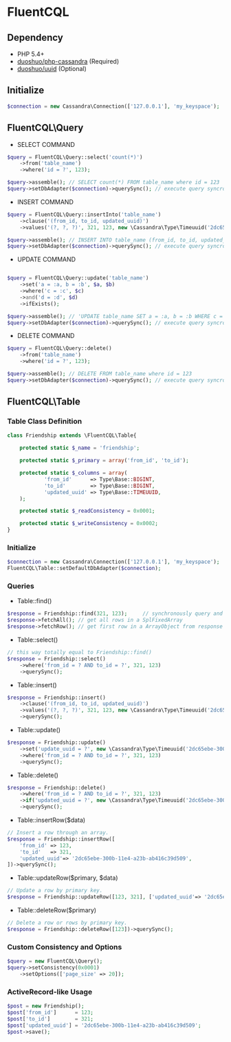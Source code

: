FluentCQL
=========

## Dependency

- PHP 5.4+
- [duoshuo/php-cassandra](https://github.com/duoshuo/php-cassandra) (Required)
- [duoshuo/uuid](https://github.com/duoshuo/uuid) (Optional)

## Initialize

```php
$connection = new Cassandra\Connection(['127.0.0.1'], 'my_keyspace');
```

## FluentCQL\Query

- SELECT COMMAND
```php
$query = FluentCQL\Query::select('count(*)')
    ->from('table_name')
    ->where('id = ?', 123);

$query->assemble(); // SELECT count(*) FROM table_name where id = 123
$query->setDbAdapter($connection)->querySync(); // execute query syncronously
```

- INSERT COMMAND
```php
$query = FluentCQL\Query::insertInto('table_name')
    ->clause('(from_id, to_id, updated_uuid)')
    ->values('(?, ?, ?)', 321, 123, new \Cassandra\Type\Timeuuid('2dc65ebe-300b-11e4-a23b-ab416c39d509'));

$query->assemble(); // INSERT INTO table_name (from_id, to_id, updated_uuid) values (321, 123, 2dc65ebe-300b-11e4-a23b-ab416c39d509);
$query->setDbAdapter($connection)->querySync(); // execute query syncronously

```

- UPDATE COMMAND
```php

$query = FluentCQL\Query::update('table_name')
    ->set('a = :a, b = :b', $a, $b)
    ->where('c = :c', $c)
    ->and('d = :d', $d)
    ->ifExists();

$query->assemble(); // 'UPDATE table_name SET a = :a, b = :b WHERE c = :c AND d = :d'
$query->setDbAdapter($connection)->querySync(); // execute query syncronously
```

- DELETE COMMAND
```php
$query = FluentCQL\Query::delete()
    ->from('table_name')
    ->where('id = ?', 123);

$query->assemble(); // DELETE FROM table_name where id = 123
$query->setDbAdapter($connection)->querySync(); // execute query syncronously
```

## FluentCQL\Table

### Table Class Definition
```php
class Friendship extends \FluentCQL\Table{

    protected static $_name = 'friendship';

    protected static $_primary = array('from_id', 'to_id');

    protected static $_columns = array(
            'from_id'      => Type\Base::BIGINT,
            'to_id'        => Type\Base::BIGINT,
            'updated_uuid' => Type\Base::TIMEUUID,
    );

    protected static $_readConsistency = 0x0001;

    protected static $_writeConsistency = 0x0002;
}
```
### Initialize

```php
$connection = new Cassandra\Connection(['127.0.0.1'], 'my_keyspace');
FluentCQL\Table::setDefaultDbAdapter($connection);
```


### Queries
* Table::find() 
```php
$response = Friendship::find(321, 123);     // synchronously query and get binary response 
$response->fetchAll(); // get all rows in a SplFixedArray
$response->fetchRow(); // get first row in a ArrayObject from response
```

* Table::select()
```php
// this way totally equal to Friendship::find()
$response = Friendship::select()
    ->where('from_id = ? AND to_id = ?', 321, 123)
    ->querySync();
```

* Table::insert()
```php
$response = Friendship::insert()
    ->clause('(from_id, to_id, updated_uuid)')
    ->values('(?, ?, ?)', 321, 123, new \Cassandra\Type\Timeuuid('2dc65ebe-300b-11e4-a23b-ab416c39d509'))
    ->querySync();
```

* Table::update()
```php
$response = Friendship::update()
    ->set('update_uuid = ?', new \Cassandra\Type\Timeuuid('2dc65ebe-300b-11e4-a23b-ab416c39d509'))
    ->where('from_id = ? AND to_id = ?', 321, 123)
    ->querySync();
```

* Table::delete()
```php
$response = Friendship::delete()
    ->where('from_id = ? AND to_id = ?', 321, 123)
    ->if('updated_uuid = ?', new \Cassandra\Type\Timeuuid('2dc65ebe-300b-11e4-a23b-ab416c39d509'))
    ->querySync();
```

* Table::insertRow($data)
```php
// Insert a row through an array.
$response = Friendship::insertRow([
    'from_id' => 123,
    'to_id'   => 321,
    'updated_uuid'=> '2dc65ebe-300b-11e4-a23b-ab416c39d509',
])->querySync();
```

* Table::updateRow($primary, $data)
```php
// Update a row by primary key.
$response = Friendship::updateRow([123, 321], ['updated_uuid'=> '2dc65ebe-300b-11e4-a23b-ab416c39d509'])->querySync();
```

* Table::deleteRow($primary)
```php
// Delete a row or rows by primary key.
$response = Friendship::deleteRow([123])->querySync();
```

### Custom Consistency and Options
```php
$query = new FluentCQL\Query();
$query->setConsistency(0x0001)
    ->setOptions(['page_size' => 20]);
```

### ActiveRecord-like Usage
```php
$post = new Friendship(); 
$post['from_id']      = 123;
$post['to_id']        = 321;
$post['updated_uuid'] = '2dc65ebe-300b-11e4-a23b-ab416c39d509';
$post->save();
```

